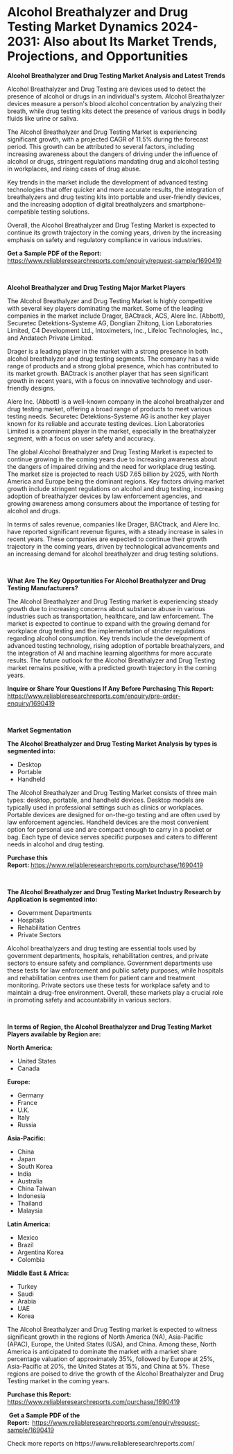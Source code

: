 <p><h1>Alcohol Breathalyzer and Drug Testing Market Dynamics 2024-2031: Also about Its Market Trends, Projections, and Opportunities</h1></p><p><strong>Alcohol Breathalyzer and Drug Testing Market Analysis and Latest Trends</strong></p>
<p><p>Alcohol Breathalyzer and Drug Testing are devices used to detect the presence of alcohol or drugs in an individual's system. Alcohol Breathalyzer devices measure a person's blood alcohol concentration by analyzing their breath, while drug testing kits detect the presence of various drugs in bodily fluids like urine or saliva.</p><p>The Alcohol Breathalyzer and Drug Testing Market is experiencing significant growth, with a projected CAGR of 11.5% during the forecast period. This growth can be attributed to several factors, including increasing awareness about the dangers of driving under the influence of alcohol or drugs, stringent regulations mandating drug and alcohol testing in workplaces, and rising cases of drug abuse.</p><p>Key trends in the market include the development of advanced testing technologies that offer quicker and more accurate results, the integration of breathalyzers and drug testing kits into portable and user-friendly devices, and the increasing adoption of digital breathalyzers and smartphone-compatible testing solutions.</p><p>Overall, the Alcohol Breathalyzer and Drug Testing Market is expected to continue its growth trajectory in the coming years, driven by the increasing emphasis on safety and regulatory compliance in various industries.</p></p>
<p><strong>Get a Sample PDF of the Report:&nbsp;</strong> <a href="https://www.reliableresearchreports.com/enquiry/request-sample/1690419">https://www.reliableresearchreports.com/enquiry/request-sample/1690419</a></p>
<p>&nbsp;</p>
<p><strong>Alcohol Breathalyzer and Drug Testing Major Market Players</strong></p>
<p><p>The Alcohol Breathalyzer and Drug Testing Market is highly competitive with several key players dominating the market. Some of the leading companies in the market include Drager, BACtrack, ACS, Alere Inc. (Abbott), Securetec Detektions-Systeme AG, Donglian Zhitong, Lion Laboratories Limited, C4 Development Ltd., Intoximeters, Inc., Lifeloc Technologies, Inc., and Andatech Private Limited.</p><p>Drager is a leading player in the market with a strong presence in both alcohol breathalyzer and drug testing segments. The company has a wide range of products and a strong global presence, which has contributed to its market growth. BACtrack is another player that has seen significant growth in recent years, with a focus on innovative technology and user-friendly designs.</p><p>Alere Inc. (Abbott) is a well-known company in the alcohol breathalyzer and drug testing market, offering a broad range of products to meet various testing needs. Securetec Detektions-Systeme AG is another key player known for its reliable and accurate testing devices. Lion Laboratories Limited is a prominent player in the market, especially in the breathalyzer segment, with a focus on user safety and accuracy.</p><p>The global Alcohol Breathalyzer and Drug Testing Market is expected to continue growing in the coming years due to increasing awareness about the dangers of impaired driving and the need for workplace drug testing. The market size is projected to reach USD 7.65 billion by 2025, with North America and Europe being the dominant regions. Key factors driving market growth include stringent regulations on alcohol and drug testing, increasing adoption of breathalyzer devices by law enforcement agencies, and growing awareness among consumers about the importance of testing for alcohol and drugs.</p><p>In terms of sales revenue, companies like Drager, BACtrack, and Alere Inc. have reported significant revenue figures, with a steady increase in sales in recent years. These companies are expected to continue their growth trajectory in the coming years, driven by technological advancements and an increasing demand for alcohol breathalyzer and drug testing solutions.</p></p>
<p>&nbsp;</p>
<p><strong>What Are The Key Opportunities For Alcohol Breathalyzer and Drug Testing Manufacturers?</strong></p>
<p><p>The Alcohol Breathalyzer and Drug Testing market is experiencing steady growth due to increasing concerns about substance abuse in various industries such as transportation, healthcare, and law enforcement. The market is expected to continue to expand with the growing demand for workplace drug testing and the implementation of stricter regulations regarding alcohol consumption. Key trends include the development of advanced testing technology, rising adoption of portable breathalyzers, and the integration of AI and machine learning algorithms for more accurate results. The future outlook for the Alcohol Breathalyzer and Drug Testing market remains positive, with a predicted growth trajectory in the coming years.</p></p>
<p><strong>Inquire or Share Your Questions If Any Before Purchasing This Report:</strong> <a href="https://www.reliableresearchreports.com/enquiry/pre-order-enquiry/1690419">https://www.reliableresearchreports.com/enquiry/pre-order-enquiry/1690419</a></p>
<p>&nbsp;</p>
<p><strong>Market Segmentation</strong></p>
<p><strong>The Alcohol Breathalyzer and Drug Testing Market Analysis by types is segmented into:</strong></p>
<p><ul><li>Desktop</li><li>Portable</li><li>Handheld</li></ul></p>
<p><p>The Alcohol Breathalyzer and Drug Testing Market consists of three main types: desktop, portable, and handheld devices. Desktop models are typically used in professional settings such as clinics or workplaces. Portable devices are designed for on-the-go testing and are often used by law enforcement agencies. Handheld devices are the most convenient option for personal use and are compact enough to carry in a pocket or bag. Each type of device serves specific purposes and caters to different needs in alcohol and drug testing.</p></p>
<p><strong>Purchase this Report:&nbsp;</strong><a href="https://www.reliableresearchreports.com/purchase/1690419">https://www.reliableresearchreports.com/purchase/1690419</a></p>
<p>&nbsp;</p>
<p><strong>The Alcohol Breathalyzer and Drug Testing Market Industry Research by Application is segmented into:</strong></p>
<p><ul><li>Government Departments</li><li>Hospitals</li><li>Rehabilitation Centres</li><li>Private Sectors</li></ul></p>
<p><p>Alcohol breathalyzers and drug testing are essential tools used by government departments, hospitals, rehabilitation centres, and private sectors to ensure safety and compliance. Government departments use these tests for law enforcement and public safety purposes, while hospitals and rehabilitation centres use them for patient care and treatment monitoring. Private sectors use these tests for workplace safety and to maintain a drug-free environment. Overall, these markets play a crucial role in promoting safety and accountability in various sectors.</p></p>
<p>&nbsp;</p>
<p><strong>In terms of Region, the Alcohol Breathalyzer and Drug Testing Market Players available by Region are:</strong></p>
<p>
    <p> <strong> North America: </strong>
        <ul>
            <li>United States</li>
            <li>Canada</li>
        </ul>
        </p> 
    <p> <strong> Europe: </strong>
        <ul>
            <li>Germany</li>
            <li>France</li>
            <li>U.K.</li>
            <li>Italy</li>
            <li>Russia</li>
        </ul>
        </p> 
    <p> <strong> Asia-Pacific: </strong>
        <ul>
            <li>China</li>
            <li>Japan</li>
            <li>South Korea</li>
            <li>India</li>
            <li>Australia</li>
            <li>China Taiwan</li>
            <li>Indonesia</li>
            <li>Thailand</li>
            <li>Malaysia</li>
        </ul>
        </p> 
    <p> <strong> Latin America: </strong>
        <ul>
            <li>Mexico</li>
            <li>Brazil</li>
            <li>Argentina Korea</li>
            <li>Colombia</li>
        </ul>
        </p> 
    <p> <strong> Middle East & Africa: </strong>
        <ul>
            <li>Turkey</li>
            <li>Saudi</li>
            <li>Arabia</li>
            <li>UAE</li>
            <li>Korea</li>
        </ul>
    </p>
    </p>
<p><p>The Alcohol Breathalyzer and Drug Testing market is expected to witness significant growth in the regions of North America (NA), Asia-Pacific (APAC), Europe, the United States (USA), and China. Among these, North America is anticipated to dominate the market with a market share percentage valuation of approximately 35%, followed by Europe at 25%, Asia-Pacific at 20%, the United States at 15%, and China at 5%. These regions are poised to drive the growth of the Alcohol Breathalyzer and Drug Testing market in the coming years.</p></p>
<p><strong>Purchase this Report: </strong><a href="https://www.reliableresearchreports.com/purchase/1690419">https://www.reliableresearchreports.com/purchase/1690419</a></p>
<p>&nbsp;<strong>Get a Sample PDF of the Report:&nbsp;&nbsp;</strong><a href="https://www.reliableresearchreports.com/enquiry/request-sample/1690419">https://www.reliableresearchreports.com/enquiry/request-sample/1690419</a></p>
<p><strong></strong></p>
<p>Check more reports on https://www.reliableresearchreports.com/</p>